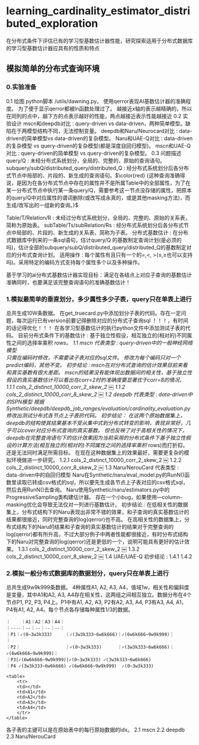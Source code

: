 # learning_cardinality_estimator_distributed_exploration

在分布式条件下评估已有的学习型基数估计器性能，研究探索适用于分布式数据库的学习型基数估计器应具有的性质和特点

## 模拟简单的分布式查询环境

### 0.实验准备

 0.1 绘图
  python脚本 /utils/dawning.py。
  使用qerror表现AI基数估计器的准确程度。
  为了便于显示qerror都被ln函数处理过了。
  越接近x轴的表示越精确的，所以在同列的点中，越下方的点表示越好的性能，两点越接近表示性能越接近
 0.2 实验设计
  mscn和deepdb对比 : query-driven vs data-driven，两种简单模型。缺陷在于两模型结构不同，无法控制变量。
  deepdb和Naru/Neurocard对比 : data-driven的简单模型vs data-driven的复杂模型。
  Naru和UAE-Q对比 : data-driven的复杂模型 vs query-driven的复杂模型(都是深度自回归模型)。
  mscn和UAE-Q对比 : query-driven的简单模型 vs query-driven的复杂模型。
 0.3 问题描述
  query/Q : 未经分布式系统划分，全局的、完整的、原始的查询语句。
  subquery/subQ/distributed_query/distributed_Q : 经分布式系统划分后各分布式节点中局部的、片段的、新生成的查询语句。$\color{red} {这种查询准确得说，是因为在各分布式节点中存在的属性并不是所属Table中的全部属性，为了在某一分布式节点中执行某一条query/Q，需要参考这一节点没存储的属性，把原本的query/Q中对应属性的谓词删除(或改写成永真的，或是其他masking方法)，而生成/改写出的一组新的查询。}$

  Table/T/Relation/R : 未经过分布式系统划分，全局的、完整的、原始的关系表，简称为原始表。
  subTable/Ts/subRelation/Rs : 经分布式系统划分后各分布式节点中局部的、片段的、新生成的关系表，简称为子表。
  分布式基数估计 : 在分布式数据库中到来的一条sql语句，估计query/Q 的基数制定查询计划(是必须的吗)，估计全部的subquery/subQ/distributed_query/distributed_Q的基数制定对应的分布式查询计划。
  适用操作 : 每个属性有且只有一个的=,<, >(≤,≥也可以支持吗)。采用特定的编码方式支持每个属性多个以及多种操作。

基于学习的ai分布式基数估计器实现目标：满足在各结点上对应子查询的基数估计准确同时，也要满足该完整查询语句的准确基数估计！

### 1.模拟最简单的垂直划分，多少属性多少子表，query只在单表上进行

 总共生成10W条数据。
 在get_truecard.py中添加划分子表的代码。存在一定问题，每次运行已有version前要记得删除对应的分布式子查询sql ！！！，有时间的话记得优化！！！
 在各学习型基数估计的执行python文件中添加测试子表的代码。
 目前分布式条件下的基数估计 : 基于独立性假设，相互独立的(相对的)不同属性之间的选择率乘积 *rows。
 1.1 mscn
  代表类型 : query-driven中的一般神经网络模型  
  只需在编码时修改，不需要读子表对应的sql文件。
  修改为每个编码只对一个predict编码，其他不变。
  初步结论 :
   mscn在对分布式查询的估计效果目前来看和真实基数有很大差距。
   mscn的结果没有能体现出数据间的相关性，基于独立性假设的真实基数估计可以看出在corr=2时的准确度要显著优于corr=8的情况。
  1.1.1 cols_2_distinct_10000_corr_2_skew_2
￼
  1.1.2 cols_2_distinct_10000_corr_8_skew_2
￼
 1.2 deepdb
  代表类型 : data-driven中的SPN模型
  根据Synthetic/deepdb/deepdb_job_ranges/evaluation/cardinality_evaluation.py修改出测试分布式各节点上子表的代码。
  初步结论：
   在这两个原始数据集上，deepdb的结构使其结果基本不受从集中式到分布式转变的影响，表现非常好，几乎可以cover对应分布式查询的真实基数。
但也反映了对于高相关性的情况下，deepdb在完整查询语句下的估计效果因为当前采用的分布式条件下基于独立性假设的计算方法(相互独立的(相对的)不同属性之间的选择率乘积* rows)而打折扣，还是无法同时满足所需目标。
   在现在这种数据集上的效果最好，需要更复杂的模拟环境做进一步研究。
  1.2.1 cols_2_distinct_10000_corr_2_skew_2
￼
  1.2.2 cols_2_distinct_10000_corr_8_skew_2
￼
 1.3 Naru/NerouCard
  代表类型 : data-driven中的自回归模型
  Naru在Synthetic/naru/eval_model.py的RunN()函数里读取已转成csv格式的sql，所以要先生成各节点上子表对应的csv格式sql，然后去用RunN()去查询。
  Naru使用Synthetic/naru/estimators.py中的ProgressiveSampling类构建估计器。
  存在一个小bug，如果使用—column-masking优化会导致无法仅对一列进行基数估计。
  初步结论 :
  在低相关性的数据集上，分布式结构下的Naru表现出非常不错的效果，和子查询的真实基数估计的结果都很接近，同时完整查询的log(qerror)也不高。
  在高相关性的数据集上，分布式结构下的Naru的结果和子查询的真实基数估计的结果对于完整查询的log(qerror)都有所升高，不过大部分例子中两者性能都很接近，有时分布式结构下的Naru对完整查询的log(qerror)还是更低的一个，说明可能具有更好的估计效果。
  1.3.1 cols_2_distinct_10000_corr_2_skew_2
￼
  1.3.2 cols_2_distinct_10000_corr_8_skew_2
￼
 1.4 UAE/UAE-Q
  初步结论 :
  1.4.1
  1.4.2

### 2.模拟一般分布式数据库的数据划分，query只在单表上进行

 总共生成9w9k999条数据。
 4种属性A1, A2, A3, A4，值域1w，相关性和偏斜度是变量，其中A1和A2, A3, A4存在相关性，这两组之间相互独立。数据分布在4个节点P1, P2, P3, P4上。P1中有A1, A2, A3, P2有A2, A3, A4, P3有A3, A4, A1，P4有A1, A2, A4。每个节点各存储每种属性1/3的数据。

    ｜    ｜A1｜A2｜A3｜A4｜  
    ｜----｜--｜--｜--｜--｜  
    ｜P1｜✓(0~3w3k333)     ｜✓(3w3k333~6w6k666)｜✓(6w6k666~9w9k999)｜                  ｜
    ｜P2｜                 ｜✓(0~3w3k333)      ｜✓(3w3k333~6w6k666)｜✓(6w6k666~9w9k999)｜
    ｜P3|✓(6w6k666~9w9k999)|✓(0~3w3k333) ✓(3w3k333~6w6k666)
    ｜P4 ✓(3w3k333~6w6k666) ✓(6w6k666~9w9k999)  ✓(0~3w3k333)

    <table>
        <tr>
        <td></td>
        <td>A1</td>
        <td>A2</td>
        <td>A3</td>
        <td>A4</td>
        </tr>
    </table>

 各子表的主键可以是在原始表中的每行原始数据的idx。
    2.1 mscn
 2.2 deepdb
 2.3 Naru/NerouCard
